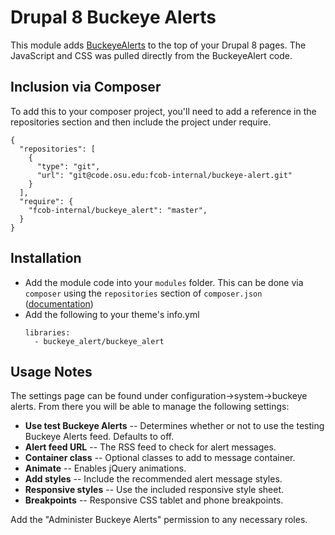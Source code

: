 Drupal 8 Buckeye Alerts
=======================

This module adds [BuckeyeAlerts](code.osu.edu/ucom/buckeye-alert) to the top of your Drupal 8 pages. The JavaScript and CSS was pulled directly from the BuckeyeAlert code.


Inclusion via Composer
------------

To add this to your composer project, you'll need to add a reference in the
repositories section and then include the project under require.

```
{
  "repositories": [
    {
      "type": "git",
      "url": "git@code.osu.edu:fcob-internal/buckeye-alert.git"
    }
  ],
  "require": {
    "fcob-internal/buckeye_alert": "master",
  }
}
```

Installation
------------

  * Add the module code into your `modules` folder.  This can be done via `composer` using the `repositories` section of `composer.json` ([documentation](https://getcomposer.org/doc/05-repositories.md))
  * Add the following to your theme's info.yml
    ```
    libraries:
      - buckeye_alert/buckeye_alert
    ```

Usage Notes
-----------

The settings page can be found under configuration->system->buckeye alerts. From there you will be able to manage the following settings:

  * **Use test Buckeye Alerts** -- Determines whether or not to use the testing Buckeye Alerts feed. Defaults to off.
  * **Alert feed URL** -- The RSS feed to check for alert messages.
  * **Container class** -- Optional classes to add to message container.
  * **Animate** -- Enables jQuery animations.
  * **Add styles** -- Include the recommended alert message styles.
  * **Responsive styles** -- Use the included responsive style sheet.
  * **Breakpoints** -- Responsive CSS tablet and phone breakpoints.

Add the "Administer Buckeye Alerts" permission to any necessary roles. 

